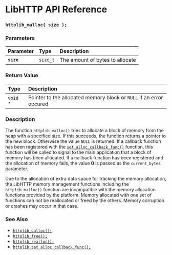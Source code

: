 # LibHTTP API Reference

### `httplib_malloc( size );`

### Parameters

| Parameter | Type | Description |
| :--- | :--- | :--- |
|**`size`**|`size_t`|The amount of bytes to allocate|

### Return Value

| Type | Description |
| :--- | :--- |
|`void *`|Pointer to the allocated memory block or `NULL` if an error occured|

### Description

The function `httplib_malloc()` tries to allocate a block of memory from the heap with a specified size. If this succeeds, the function returns a pointer to the new block. Otherwise the value `NULL` is returned. If a callback function has been registered with the [`set_alloc_callback_func()`](set_alloc_callback_func.md) function, this function will be called to signal to the main application that a block of memory has been allocated. If a callback function has been registered and the allocation of memory fails, the value **0** is passed as the `current_bytes` parameter.

Due to the allocation of extra data space for tracking the memory allocation, the LibHTTP memory management functions including the `httplib_malloc()` function are incompatible with the memory allocation functions provided by the platform. Memory allocated with one set of functions can not be reallocated or freed by the others. Memory corruption or crashes may occur in that case.

### See Also

* [`httplib_calloc();`](httplib_calloc.md)
* [`httplib_free();`](httplib_free.md)
* [`httplib_realloc();`](httplib_realloc.md)
* [`httplib_set_alloc_callback_func();`](httplib_set_alloc_callback_func.md)
